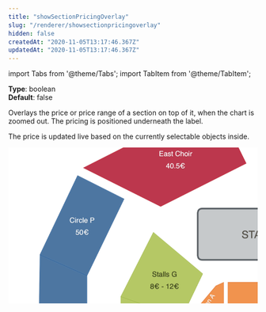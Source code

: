 ```yaml
---
title: "showSectionPricingOverlay"
slug: "/renderer/showsectionpricingoverlay"
hidden: false
createdAt: "2020-11-05T13:17:46.367Z"
updatedAt: "2020-11-05T13:17:46.367Z"
---
```


import Tabs from '@theme/Tabs';
import TabItem from '@theme/TabItem';

**Type**: boolean  
**Default**: false  

Overlays the price or price range of a section on top of it, when the chart is zoomed out. The pricing is positioned underneath the label.

The price is updated live based on the currently selectable objects inside.

![section-price-range@2x.png](/img/readme/section-price-range@2x.png)

